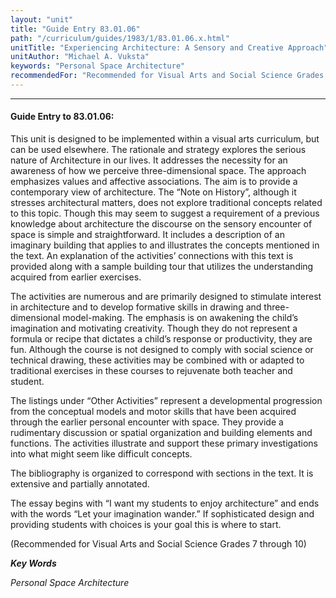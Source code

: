 ```yaml
---
layout: "unit"
title: "Guide Entry 83.01.06"
path: "/curriculum/guides/1983/1/83.01.06.x.html"
unitTitle: "Experiencing Architecture: A Sensory and Creative Approach"
unitAuthor: "Michael A. Vuksta"
keywords: "Personal Space Architecture"
recommendedFor: "Recommended for Visual Arts and Social Science Grades 7 through 10"
---
```

<body>
<hr/>
 <h4>
  Guide Entry to 83.01.06:
 </h4>
 This unit is designed to be implemented within a visual arts curriculum, but can be used elsewhere.  The rationale and strategy explores the serious nature of Architecture in our lives.  It addresses the necessity for an awareness of how we perceive three-dimensional space.  The approach emphasizes values and affective associations.  The aim is to provide a contemporary view of architecture.  The “Note on History”, although it stresses architectural matters, does not explore traditional concepts related to this topic.  Though this may seem to suggest a requirement of a previous knowledge about architecture the discourse on the sensory encounter of space is simple and straightforward.  It includes a description of an imaginary building that applies to and illustrates the concepts mentioned in the text.  An explanation of the activities’ connections with this text is provided along with a sample building tour that utilizes the understanding acquired from earlier exercises.
 <p>
  The activities are numerous and are primarily designed to stimulate interest in architecture and to develop formative skills in drawing and three-dimensional model-making.  The emphasis is on awakening the child’s imagination and motivating creativity.  Though they do not represent a formula or recipe that dictates a child’s response or productivity, they are fun.  Although the course is not designed to comply with social science or technical drawing, these activities may be combined with or adapted to traditional exercises in these courses to rejuvenate both teacher and student.
 </p>
 <p>
  The listings under “Other Activities” represent a developmental progression from the conceptual models and motor skills that have been acquired through the earlier personal encounter with space.  They provide a rudimentary discussion or spatial organization and building elements and functions.  The activities illustrate and support these primary investigations into what might seem like difficult concepts.
 </p>
 <p>
  The bibliography is organized to correspond with sections in the text.  It is extensive and partially annotated.
 </p>
 <p>
  The essay begins with “I want my students to enjoy architecture” and ends with the words “Let your imagination wander.” If sophisticated design and providing students with choices is your goal this is where to start.
 </p>
 <p>
  (Recommended for Visual Arts and Social Science Grades 7 through 10)
 </p>
<p>
  <b>
   <i>
    Key Words
   </i>
  </b>
  <br/>
 </p>
 <p>
  <i>
   Personal Space Architecture
  </i>
 </p>

</body>